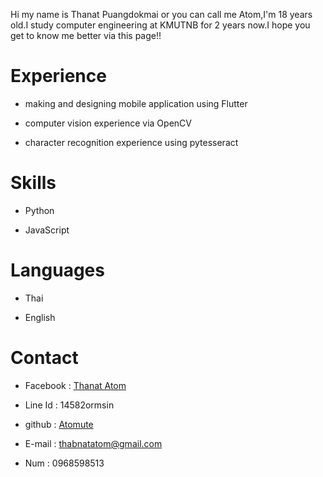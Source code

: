   Hi my name is Thanat Puangdokmai or you can call me Atom,I'm 18 years old.I study computer engineering at KMUTNB for 2 years now.I hope you get to know me better via this page!!

# Experience
  * making and designing mobile application using Flutter

  * computer vision experience via OpenCV

  * character recognition experience using pytesseract
# Skills
  * Python
  
  * JavaScript
  
# Languages
  * Thai
  
  * English

# Contact
  * Facebook : [Thanat Atom](https://web.facebook.com/atom.pungdokmai)

  * Line Id : 14582ormsin

  * github : [Atomute](https://web.facebook.com/atom.pungdokmai)

  * E-mail : thabnatatom@gmail.com

  * Num : 0968598513
